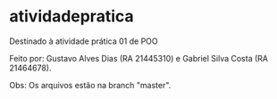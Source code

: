 # atividadepratica
Destinado à atividade prática 01 de POO 

Feito por: Gustavo Alves Dias (RA 21445310) e Gabriel Silva Costa (RA 21464678).

Obs: Os arquivos estão na branch "master". 

